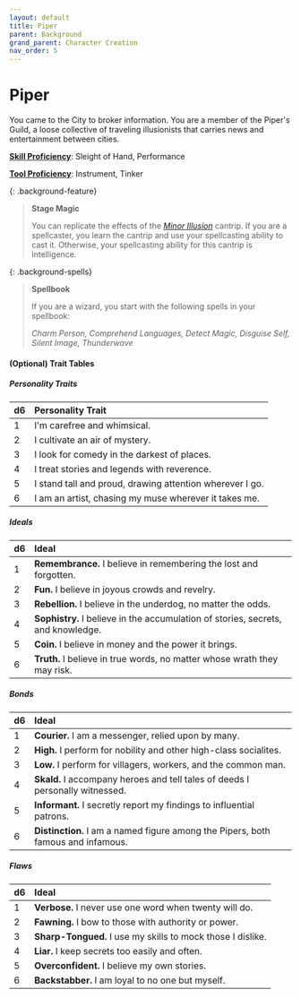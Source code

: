 ```yaml
---
layout: default
title: Piper
parent: Background
grand_parent: Character Creation
nav_order: 5
---
```


# Piper

You came to the City to broker information. You are a member of the Piper's Guild, a loose collective of traveling illusionists that carries news and entertainment between cities.

**[Skill Proficiency](../../more/review/skills)**: Sleight of Hand, Performance

**[Tool Proficiency](../../../data/downtime_activities/alchemy)**: Instrument, Tinker

{: .background-feature}
> **Stage Magic**
> 
> You can replicate the effects of the [*Minor Illusion*](../../../data/srd_spells/minor_illusion) cantrip. If you are a spellcaster, you learn the cantrip and use your spellcasting ability to cast it. Otherwise, your spellcasting ability for this cantrip is Intelligence.

{: .background-spells}
> **Spellbook**
>
> If you are a wizard, you start with the following spells in your spellbook:
>
> *Charm Person, Comprehend Languages, Detect Magic, Disguise Self, Silent Image, Thunderwave*

#### (Optional) Trait Tables

##### Personality Traits

| d6   | Personality Trait                                        |
| :--- | :------------------------------------------------------- |
| 1    | I'm carefree and whimsical.                              |
| 2    | I cultivate an air of mystery.                           |
| 3    | I look for comedy in the darkest of places.              |
| 4    | I treat stories and legends with reverence.              |
| 5    | I stand tall and proud, drawing attention wherever I go. |
| 6    | I am an artist, chasing my muse wherever it takes me.    |

##### Ideals

| d6   | Ideal                                                                            |
| :--- | :------------------------------------------------------------------------------- |
| 1    | **Remembrance.** I believe in remembering the lost and forgotten.                |
| 2    | **Fun.** I believe in joyous crowds and revelry.                                 |
| 3    | **Rebellion.** I believe in the underdog, no matter the odds.                    |
| 4    | **Sophistry.** I believe in the accumulation of stories, secrets, and knowledge. |
| 5    | **Coin.** I believe in money and the power it brings.                            |
| 6    | **Truth.** I believe in true words, no matter whose wrath they may risk.         |


##### Bonds

| d6   | Ideal                                                                            |
| :--- | :------------------------------------------------------------------------------- |
| 1    | **Courier.** I am a messenger, relied upon by many.                              |
| 2    | **High.** I perform for nobility and other high-class socialites.                |
| 3    | **Low.** I perform for villagers, workers, and the common man.                   |
| 4    | **Skald.** I accompany heroes and tell tales of deeds I personally witnessed.    |
| 5    | **Informant.** I secretly report my findings to influential patrons.             |
| 6    | **Distinction.** I am a named figure among the Pipers, both famous and infamous. |


##### Flaws

| d6   | Ideal                                                        |
| :--- | :----------------------------------------------------------- |
| 1    | **Verbose.** I never use one word when twenty will do.       |
| 2    | **Fawning.** I bow to those with authority or power.         |
| 3    | **Sharp-Tongued.**  I use my skills to mock those I dislike. |
| 4    | **Liar.**  I keep secrets too easily and often.              |
| 5    | **Overconfident.** I believe my own stories.                 |
| 6    | **Backstabber.** I am loyal to no one but myself.            |
